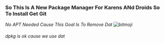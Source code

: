 ### So This Is A New Package Manager For Karens ANd Droids So To Install Get Git
   *No APT Needed Cause This Goal Is To Remove Dat ![bitmoji](https://sdk.bitmoji.com/render/panel/dc902445-37a9-4703-a7d4-83e7a0e17e66-11611bb8-08a0-4a48-a006-f38848586588-v1.png?transparent=1&palette=1)*
###### dpkg is ok cause we use dat
